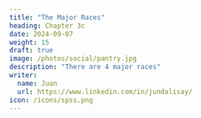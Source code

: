```yaml
---
title: "The Major Races"
heading: Chapter 3c
date: 2024-09-07
weight: 15
draft: true
image: /photos/social/pantry.jpg
description: "There are 4 major races"
writer:
  name: Juan
  url: https://www.linkedin.com/in/jundalisay/
icon: /icons/spss.png
---
```




